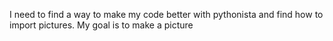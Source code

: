 I need to find a way to make my code better with pythonista and find how to import pictures. My goal is to make a picture
